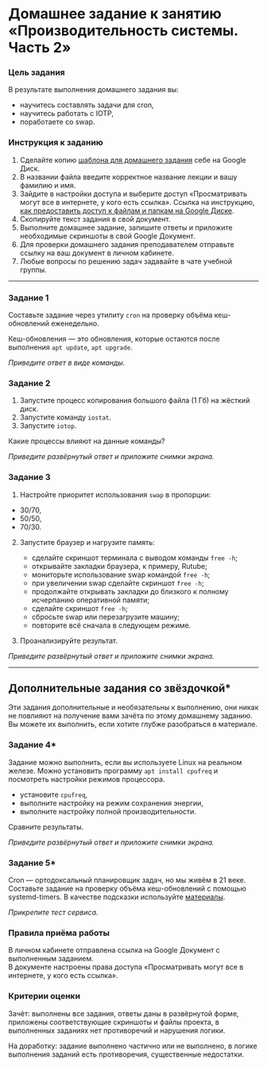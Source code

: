 # Домашнее задание к занятию «Производительность системы. Часть 2»

### Цель задания

В результате выполнения домашнего задания вы:
* научитесь составлять задачи для cron,
* научитесь работать с IOTP,
* поработаете со swap.

### Инструкция к заданию

1. Сделайте копию [шаблона для домашнего задания](https://docs.google.com/document/d/1youKpKm_JrC0UzDyUslIZW2E2bIv5OVlm_TQDvH5Pvs/edit) себе на Google Диск.
2. В названии файла введите корректное название лекции и вашу фамилию и имя.
3. Зайдите в настройки доступа и выберите доступ «Просматривать могут все в интернете, у кого есть ссылка».
 Ссылка на инструкцию, [как предоставить доступ к файлам и папкам на Google Диске](https://support.google.com/docs/answer/2494822?hl=ru&co=GENIE.Platform%3DDesktop).
5. Скопируйте текст задания в свой документ.
6. Выполните домашнее задание, запишите ответы и приложите необходимые скриншоты в свой Google Документ.
7. Для проверки домашнего задания преподавателем отправьте ссылку на ваш документ в личном кабинете.
8. Любые вопросы по решению задач задавайте в чате учебной группы.

------

### Задание 1

Составьте задание через утилиту `cron` на проверку объёма кеш-обновлений еженедельно.

Кеш-обновления — это обновления, которые остаются после выполнения `apt update`, `apt upgrade`.

*Приведите ответ в виде команды.*



### Задание 2

1. Запустите процесс копирования большого файла (1 Гб) на жёсткий диск.
2. Запустите команду `iostat`.
3. Запустите `iotop`.

Какие процессы влияют на данные команды?

*Приведите развёрнутый ответ и приложите снимки экрана.*



### Задание 3

1. Настройте приоритет использования `swap` в пропорции:

- 30/70,
- 50/50,
- 70/30.

2. Запустите браузер и нагрузите память:
   - сделайте скриншот терминала с выводом команды `free -h`;
   - открывайте закладки браузера, к примеру, Rutube;
   - мониторьте использование swap командой `free -h`;
   - при увеличении swap сделайте скриншот `free -h`;
   - продолжайте открывать закладки до близкого к полному исчерпанию оперативной памяти;
   - сделайте скриншот `free -h`;
   - сбросьте swap или перезагрузите машину;
   - повторите всё сначала в следующем режиме.

3. Проанализируйте результат.

*Приведите развёрнутый ответ и приложите снимки экрана.*

------

## Дополнительные задания со звёздочкой*
Эти задания дополнительные и необязательны к выполнению, они никак не повлияют на получение вами зачёта по этому домашнему заданию. Вы можете их выполнить, если хотите глубже разобраться в материале.

### Задание 4*

Задание можно выполнить, если вы используете Linux на реальном железе. Можно установить программу `apt install cpufreq` и посмотреть настройки режимов процессора.

- установите `cpufreq`,
- выполните настройку на режим сохранения энергии,
- выполните настройку полной производительности.

Сравните результаты.

*Приведите развёрнутый ответ и приложите снимки экрана.*

### Задание 5*

Cron — ортодоксальный планировщик задач, но мы живём в 21 веке. Составьте задание на проверку объёма кеш-обновлений с помощью systemd-timers. В качестве подсказки используйте [материалы](https://opensource.com/article/20/7/systemd-timers).

*Прикрепите тест сервиса.*

### Правила приёма работы

В личном кабинете отправлена ссылка на Google Документ с выполненным заданием.  
В документе настроены права доступа «Просматривать могут все в интернете, у кого есть ссылка».


### Критерии оценки

Зачёт: выполнены все задания, ответы даны в развёрнутой форме, приложены соответствующие скриншоты и файлы проекта, в выполненных заданиях нет противоречий и нарушения логики.

На доработку: задание выполнено частично или не выполнено, в логике выполнения заданий есть противоречия, существенные недостатки.

